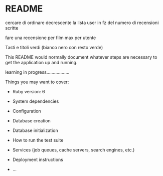 # README


cercare di ordinare decrescente la lista user in fz del numero di recensioni scritte

fare una recensione per film max per utente

Tasti e titoli verdi (bianco nero con resto verde)

This README would normally document whatever steps are necessary to get the
application up and running.

learning in progress..................

Things you may want to cover:

* Ruby version: 6

* System dependencies

* Configuration

* Database creation

* Database initialization

* How to run the test suite

* Services (job queues, cache servers, search engines, etc.)

* Deployment instructions

* ...
